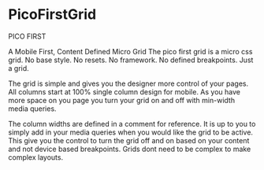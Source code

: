 PicoFirstGrid
=============

PICO FIRST

A Mobile First, Content Defined Micro Grid
The pico first grid is a micro css grid. No base style. No resets. No framework. No defined breakpoints. Just a grid.

The grid is simple and gives you the designer more control of your pages. All columns start at 100% single column design
for mobile. As you have more space on you page you turn your grid on and off with min-width media queries.

The column widths are defined in a comment for reference. It is up to you to simply add in your media queries when you 
would like the grid to be active. This give you the control to turn the grid off and on based on your content and not 
device based breakpoints. Grids dont need to be complex to make complex layouts.
